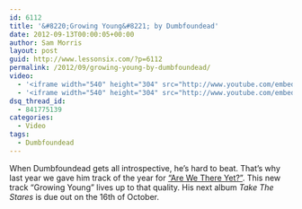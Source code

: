 ```yaml
---
id: 6112
title: '&#8220;Growing Young&#8221; by Dumbfoundead'
date: 2012-09-13T00:00:05+00:00
author: Sam Morris
layout: post
guid: http://www.lessonsix.com/?p=6112
permalink: /2012/09/growing-young-by-dumbfoundead/
video:
  - '<iframe width="540" height="304" src="http://www.youtube.com/embed/aOLEdKfdJJM" frameborder="0" allowfullscreen></iframe>'
  - '<iframe width="540" height="304" src="http://www.youtube.com/embed/aOLEdKfdJJM" frameborder="0" allowfullscreen></iframe>'
dsq_thread_id:
  - 841775139
categories:
  - Video
tags:
  - Dumbfoundead
---
```

When Dumbfoundead gets all introspective, he&#8217;s hard to beat. That&#8217;s why last year we gave him track of the year for [&#8220;Are We There Yet?&#8221;](http://www.lessonsix.com/2011/07/are-we-there-yet-by-dumbfoundead/). This new track &#8220;Growing Young&#8221; lives up to that quality. His next album _Take The Stares_ is due out on the 16th of October.